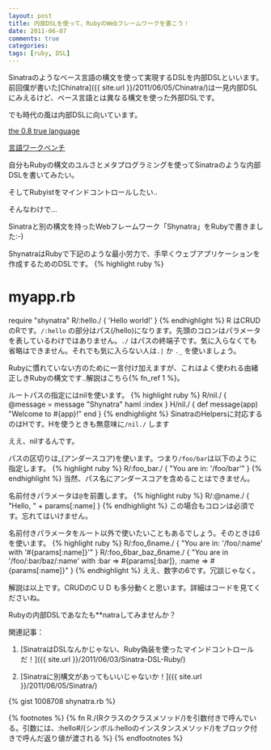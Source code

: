 ```yaml
---
layout: post
title: 内部DSLを使って、RubyのWebフレームワークを書こう！
date: 2011-06-07
comments: true
categories:
tags: [ruby, DSL]
---
```


Sinatraのようなベース言語の構文を使って実現するDSLを内部DSLといいます。前回僕が書いた[Chinatra]({{ site.url }}/2011/06/05/Chinatra/)は一見内部DSLにみえるけど、ベース言語とは異なる構文を使った外部DSLです。

でも時代の風は内部DSLに向いています。

[the 0.8 true language](http://www.rubyist.net/~matz/20091003.html)

[言語ワークベンチ](http://capsctrl.que.jp/kdmsnr/wiki/bliki/?LanguageWorkbench)

自分もRubyの構文のユルさとメタプログラミングを使ってSinatraのような内部DSLを書いてみたい。

そしてRubyistをマインドコントロールしたい..

そんなわけで...

Sinatraと別の構文を持ったWebフレームワーク「Shynatra」をRubyで書きました:-)

ShynatraはRubyで下記のような最小労力で、手早くウェブアプリケーションを作成するためのDSLです。
{% highlight ruby %}
# myapp.rb
require "shynatra"
R/:hello./ {
  'Hello world!'
}
{% endhighlight %}
R はCRUDのRです。`/:hello` の部分はパス(/hello)になります。先頭のコロンはパラメータを表しているわけではありません。`./` はパスの終端子です。気に入らなくても省略はできません。それでも気に入らない人は`.|` か `._` を使いましょう。

Rubyに慣れていない方のために一言付け加えますが、これはよく使われる由緒正しきRubyの構文です..解説はこちら{% fn_ref 1 %}。

ルートパスの指定にはnilを使います。
{% highlight ruby %}
R/nil./ {
  @message = message "Shynatra"
  haml :index
}
H/nil./ {
  def message(app)
    "Welcome to #{app}!"
  end
}
{% endhighlight %}
SinatraのHelpersに対応するのはHです。Hを使うときも無意味に`/nil./` します

ええ、nilするんです。

パスの区切りは_(アンダースコア)を使います。つまり`/foo/bar`は以下のように指定します。
{% highlight ruby %}
R/:foo_bar./ {
  "You are in: '/foo/bar'"
}
{% endhighlight %}
当然、パス名にアンダースコアを含めることはできません。

名前付きパラメータは`@`を前置します。
{% highlight ruby %}
R/:@name./ { 
  "Hello, " + params[:name]
}
{% endhighlight %}
この場合もコロンは必須です。忘れてはいけません。

名前付きパラメータをルート以外で使いたいこともあるでしょう。そのときは6を使います。
{% highlight ruby %}
R/:foo_6name./ {
  "You are in: '/foo/:name' with '#{params[:name]}'"
}
R/:foo_6bar_baz_6name./ {
  "You are in '/foo/:bar/baz/:name' with :bar => #{params[:bar]}, :name => #{params[:name]}"
}
{% endhighlight %}
ええ、数字の6です。冗談じゃなく。

解説は以上です。CRUDのC U D も多分動くと思います。詳細はコードを見てくださいね。

Rubyの内部DSLであなたも**natraしてみませんか？

関連記事：

1. [SinatraはDSLなんかじゃない、Ruby偽装を使ったマインドコントロールだ！]({{ site.url }}/2011/06/03/Sinatra-DSL-Ruby/)

2. [Sinatraに別構文があってもいいじゃないか！]({{ site.url }}/2011/06/05/Sinatra/)

{% gist 1008708 shynatra.rb %}

{% footnotes %}
   {% fn R./(Rクラスのクラスメソッド/)を引数付きで呼んでいる。引数には、:hello#/(シンボル:helloのインスタンスメソッド/)をブロック付きで呼んだ返り値が渡される %}
{% endfootnotes %}
